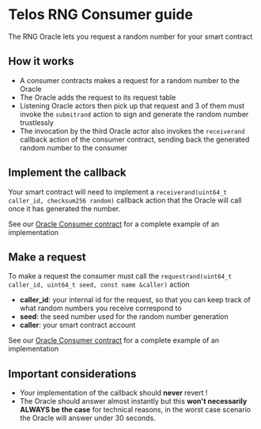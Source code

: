 # Telos RNG Consumer guide

The RNG Oracle lets you request a random number for your smart contract

## How it works

- A consumer contracts makes a request for a random number to the Oracle
- The Oracle adds the request to its request table
- Listening Oracle actors then pick up that request and 3 of them must invoke the `submitrand` action to sign and generate the random number trustlessly
- The invocation by the third Oracle actor also invokes the `receiverand` callback action of the consumer contract, sending back the generated random number to the consumer

## Implement the callback

Your smart contract will need to implement a `receiverand(uint64_t caller_id, checksum256 random)` callback action that the Oracle will call once it has generated the number.

See our [Oracle Consumer contract](https://github.com/telosnetwork/rng-consumer) for a complete example of an implementation

## Make a request

To make a request the consumer must call the `requestrand(uint64_t caller_id, uint64_t seed, const name &caller)` action

- **caller_id**: your internal id for the request, so that you can keep track of what random numbers you receive correspond to
- **seed**: the seed number used for the random number generation
- **caller**: your smart contract account

See our [Oracle Consumer contract](https://github.com/telosnetwork/rng-consumer) for a complete example of an implementation

## Important considerations

- Your implementation of the callback should **never** revert !
- The Oracle should answer almost instantly but this **won't necessarily ALWAYS be the case** for technical reasons, in the worst case scenario the Oracle will answer under 30 seconds.

